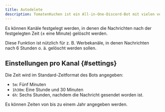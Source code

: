 ```yaml
---
title: Autodelete
description: TomatenKuchen ist ein All-in-One-Discord-Bot mit vielen verschiedenen Funktionen. Erklärt die Einrichtung von Kanälen, in denen Nachrichten nach einer bestimmten Zeit gelöscht werden.
---
```


Es können Kanäle festgelegt werden, in denen die Nachrichten nach der festgelegten Zeit (± eine Minute) gelöscht werden.

Diese Funktion ist nützlich für z. B. Werbekanäle, in denen Nachrichten nach 6 Stunden o. ä. gelöscht werden sollen.

## Einstellungen pro Kanal {#settings}

Die Zeit wird im Standard-Zeitformat des Bots angegeben:
- `5m`: Fünf Minuten
- `1h30m`: Eine Stunde und 30 Minuten
- `6h`: Sechs Stunden, nachdem die Nachricht gesendet worden ist.

Es können Zeiten von bis zu einem Jahr angegeben werden.
